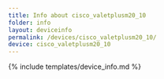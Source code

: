 ```yaml
---
title: Info about cisco_valetplusm20_10
folder: info
layout: deviceinfo
permalink: /devices/cisco_valetplusm20_10/
device: cisco_valetplusm20_10
---
```

{% include templates/device_info.md %}
